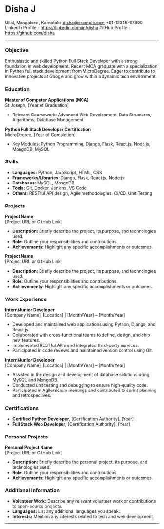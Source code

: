 # Disha J

Ullal, Mangalore ,
Karnataka
disha@example.com 
+91-12345-67890
LinkedIn Profile - https://linkedin.com/in/disha
GitHub Profile - https://github.com/disha

---

### Objective
Enthusiastic and skilled Python Full Stack Developer with a strong foundation in web development. Recent MCA graduate with a specialization in Python full stack development from MicroDegree. Eager to contribute to innovative projects at Google and grow within a dynamic tech environment.

### Education
**Master of Computer Applications (MCA)**  
St Joseph, [Year of Graduation]  
- Relevant Coursework: Advanced Web Development, Data Structures, Algorithms, Database Management

**Python Full Stack Developer Certification**  
MicroDegree, [Year of Completion]  
- Key Modules: Python Programming, Django, Flask, React.js, Node.js, MongoDB, MySQL

### Skills
- **Languages:** Python, JavaScript, HTML, CSS
- **Frameworks/Libraries:** Django, Flask, React.js, Node.js
- **Databases:** MySQL, MongoDB
- **Tools:** Git, Docker, Jenkins, VS Code
- **Others:** RESTful API design, Agile methodologies, CI/CD, Unit Testing

### Projects
**Project Name**  
[Project URL or GitHub Link]  
- **Description:** Briefly describe the project, its purpose, and technologies used.
- **Role:** Outline your responsibilities and contributions.
- **Achievements:** Highlight any specific accomplishments or outcomes.

**Project Name**  
[Project URL or GitHub Link]  
- **Description:** Briefly describe the project, its purpose, and technologies used.
- **Role:** Outline your responsibilities and contributions.
- **Achievements:** Highlight any specific accomplishments or outcomes.

### Work Experience
**Intern/Junior Developer**  
[Company Name], [Location] | [Month/Year] – [Month/Year]  
- Developed and maintained web applications using Python, Django, and React.js.
- Collaborated with cross-functional teams to define, design, and ship new features.
- Implemented RESTful APIs and integrated third-party services.
- Participated in code reviews and maintained version control using Git.

**Intern/Junior Developer**  
[Company Name], [Location] | [Month/Year] – [Month/Year]  
- Assisted in the design and development of database solutions using MySQL and MongoDB.
- Conducted unit testing and debugging to ensure high-quality code.
- Participated in Agile/Scrum meetings and contributed to sprint planning and retrospectives.

### Certifications
- **Certified Python Developer**, [Certification Authority], [Year]
- **Full Stack Web Developer**, [Certification Authority], [Year]

### Personal Projects
**Personal Project Name**  
[Project URL or GitHub Link]  
- **Description:** Briefly describe the personal project, its purpose, and technologies used.
- **Role:** Outline your responsibilities and contributions.
- **Achievements:** Highlight any specific accomplishments or outcomes.

### Additional Information
- **Volunteer Work:** Describe any relevant volunteer work or contributions to open-source projects.
- **Languages:** List any additional languages you speak.
- **Interests:** Mention any interests related to tech and web development.

---

